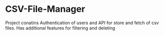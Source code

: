 # CSV-File-Manager
Project conatins Authentication of users and API for store and fetch of csv files.
Has additional features for filtering and deleting
